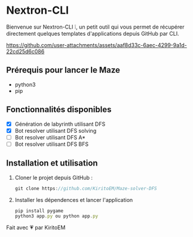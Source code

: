 # Nextron-CLI

Bienvenue sur Nextron-CLI ❕, un petit outil qui vous permet de récupérer directement quelques templates d'applications depuis GitHub par CLI.

https://github.com/user-attachments/assets/aaf8d33c-6aec-4299-9a1d-22cd25d6c086

  
## Prérequis pour lancer le Maze
- python3
- pip 

## Fonctionnalités disponibles
- [X] Génération de labyrinth utilisant DFS 
- [X] Bot resolver utilisant DFS solving
- [ ] Bot resolver utilisant DFS A*
- [ ] Bot resolver utilisant DFS BFS

## Installation et utilisation

1. Cloner le projet depuis GitHub :

   ```js
   git clone https://github.com/KiritoEM/Maze-solver-DFS
   ```
    
3. Installer les dépendences et lancer l'application
   ```js
   pip install pygame
   python3 app.py ou python app.py
   ```

  Fait avec 💗 par KiritoEM
